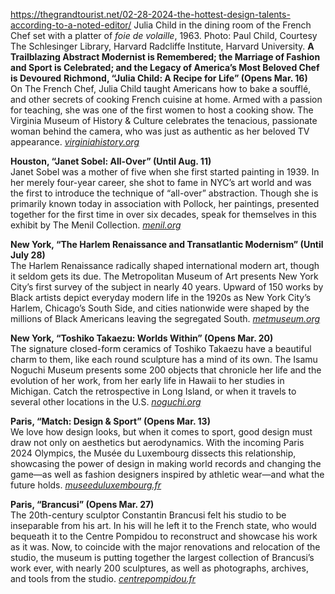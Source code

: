 https://thegrandtourist.net/02-28-2024-the-hottest-design-talents-according-to-a-noted-editor/
Julia Child in the dining room of the French Chef set with a platter of _foie de volaille_, 1963. Photo: Paul Child, Courtesy The Schlesinger Library, Harvard Radcliffe Institute, Harvard University.
**A Trailblazing Abstract Modernist is Remembered; the Marriage of Fashion and Sport is Celebrated; and the Legacy of America’s Most Beloved Chef is Devoured**
**Richmond, “Julia Child: A Recipe for Life” (Opens Mar. 16)**  
On The French Chef, Julia Child taught Americans how to bake a soufflé, and other secrets of cooking French cuisine at home. Armed with a passion for teaching, she was one of the first women to host a cooking show. The Virginia Museum of History & Culture celebrates the tenacious, passionate woman behind the camera, who was just as authentic as her beloved TV appearance. [_virginiahistory.org_](https://virginiahistory.org/exhibitions/julia-child-recipe-life)

**Houston, “Janet Sobel: All-Over” (Until Aug. 11)**  
Janet Sobel was a mother of five when she first started painting in 1939. In her merely four-year career, she shot to fame in NYC’s art world and was the first to introduce the technique of “all-over” abstraction. Though she is primarily known today in association with Pollock, her paintings, presented together for the first time in over six decades, speak for themselves in this exhibit by The Menil Collection. [_menil.org_](https://www.menil.org/exhibitions/370-janet-sobel-all-over)

**New York, “The Harlem Renaissance and Transatlantic Modernism” (Until July 28)**  
The Harlem Renaissance radically shaped international modern art, though it seldom gets its due. The Metropolitan Museum of Art presents New York City’s first survey of the subject in nearly 40 years. Upward of 150 works by Black artists depict everyday modern life in the 1920s as New York City’s Harlem, Chicago’s South Side, and cities nationwide were shaped by the millions of Black Americans leaving the segregated South. [_metmuseum.org_](https://www.metmuseum.org/exhibitions/the-harlem-renaissance-and-transatlantic-modernism)

**New York, “Toshiko Takaezu: Worlds Within” (Opens Mar. 20)**  
The signature closed-form ceramics of Toshiko Takaezu have a beautiful charm to them, like each round sculpture has a mind of its own. The Isamu Noguchi Museum presents some 200 objects that chronicle her life and the evolution of her work, from her early life in Hawaii to her studies in Michigan. Catch the retrospective in Long Island, or when it travels to several other locations in the U.S. [_noguchi.org_](https://www.noguchi.org/museum/exhibitions/view/toshiko-takaezu/)

**Paris, “Match: Design & Sport” (Opens Mar. 13)**  
We love how design looks, but when it comes to sport, good design must draw not only on aesthetics but aerodynamics. With the incoming Paris 2024 Olympics, the Musée du Luxembourg dissects this relationship, showcasing the power of design in making world records and changing the game—as well as fashion designers inspired by athletic wear—and what the future holds. [_museeduluxembourg.fr_](https://museeduluxembourg.fr/en/agenda/evenement/match)

**Paris, “Brancusi” (Opens Mar. 27)**  
The 20th-century sculptor Constantin Brancusi felt his studio to be inseparable from his art. In his will he left it to the French state, who would bequeath it to the Centre Pompidou to reconstruct and showcase his work as it was. Now, to coincide with the major renovations and relocation of the studio, the museum is putting together the largest collection of Brancusi’s work ever, with nearly 200 sculptures, as well as photographs, archives, and tools from the studio. [_centrepompidou.fr_](https://www.centrepompidou.fr/en/program/calendar/event/mb7ZAkc)